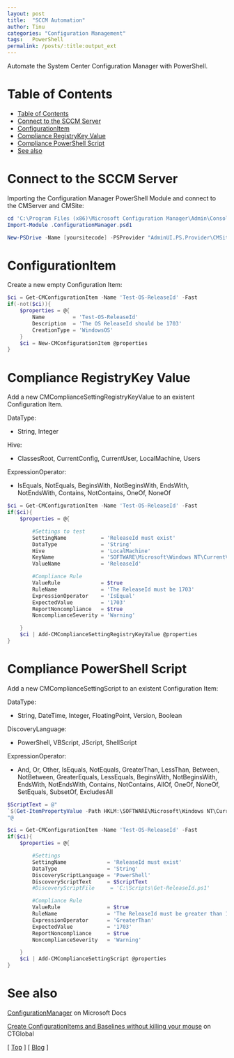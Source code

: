 ```yaml
---
layout: post
title:  "SCCM Automation"
author: Tinu
categories: "Configuration Management"
tags:   PowerShell
permalink: /posts/:title:output_ext
---
```


Automate the System Center Configuration Manager with PowerShell.

# Table of Contents

- [Table of Contents](#table-of-contents)
- [Connect to the SCCM Server](#connect-to-the-sccm-server)
- [ConfigurationItem](#configurationitem)
- [Compliance RegistryKey Value](#compliance-registrykey-value)
- [Compliance PowerShell Script](#compliance-powershell-script)
- [See also](#see-also)

# Connect to the SCCM Server

Importing the Configuration Manager PowerShell Module and connect to the CMServer and CMSite:

````powershell
cd 'C:\Program Files (x86)\Microsoft Configuration Manager\Admin\Console\bin'
Import-Module .ConfigurationManager.psd1

New-PSDrive -Name [yoursitecode] -PSProvider "AdminUI.PS.Provider\CMSite" -Root "[your SCCM server's FQDN]" -Description "SCCM Site"
````

# ConfigurationItem

Create a new empty Configuration Item:

````powershell
$ci = Get-CMConfigurationItem -Name 'Test-OS-ReleaseId' -Fast
if(-not($ci)){
    $properties = @{
        Name         = 'Test-OS-ReleaseId'
        Description  = 'The OS ReleaseId should be 1703'
        CreationType = 'WindowsOS'
    }
    $ci = New-CMConfigurationItem @properties
}
````

# Compliance RegistryKey Value

Add a new CMComplianceSettingRegistryKeyValue to an existent Configuration Item.

DataType:

- String, Integer

Hive:

- ClassesRoot, CurrentConfig, CurrentUser, LocalMachine, Users

ExpressionOperator:

- IsEquals, NotEquals, BeginsWith, NotBeginsWith, EndsWith, NotEndsWith, Contains, NotContains, OneOf, NoneOf

````powershell
$ci = Get-CMConfigurationItem -Name 'Test-OS-ReleaseId' -Fast
if($ci){
    $properties = @{

        #Settings to test
        SettingName           = 'ReleaseId must exist'
        DataType              = 'String'
        Hive                  = 'LocalMachine'
        KeyName               = 'SOFTWARE\Microsoft\Windows NT\CurrentVersion'
        ValueName             = 'ReleaseId'

        #Compliance Rule
        ValueRule             = $true
        RuleName              = 'The ReleaseId must be 1703'
        ExpressionOperator    = 'IsEqual'
        ExpectedValue         = '1703'
        ReportNoncompliance   = $true
        NoncomplianceSeverity = 'Warning'

    }
    $ci | Add-CMComplianceSettingRegistryKeyValue @properties
}
````

# Compliance PowerShell Script

Add a new CMComplianceSettingScript to an existent Configuration Item:

DataType:

- String, DateTime, Integer, FloatingPoint, Version, Boolean

DiscoveryLanguage:

- PowerShell, VBScript, JScript, ShellScript

ExpressionOperator:

- And, Or, Other, IsEquals, NotEquals, GreaterThan, LessThan, Between, NotBetween, GreaterEquals, LessEquals, BeginsWith, NotBeginsWith, EndsWith, NotEndsWith, Contains, NotContains, AllOf, OneOf, NoneOf, SetEquals, SubsetOf, ExcludesAll

````powershell
$ScriptText = @"
`$(Get-ItemPropertyValue -Path HKLM:\SOFTWARE\Microsoft\Windows NT\CurrentVersion -Name ReleaseId)
"@

$ci = Get-CMConfigurationItem -Name 'Test-OS-ReleaseId' -Fast
if($ci){
    $properties = @{

        #Settings
        SettingName             = 'ReleaseId must exist'
        DataType                = 'String'
        DiscoveryScriptLanguage = 'PowerShell'
        DiscoveryScriptText     = $ScriptText
        #DiscoveryScriptFile     = 'C:\Scripts\Get-ReleaseId.ps1'

        #Compliance Rule
        ValueRule               = $true
        RuleName                = 'The ReleaseId must be greater than 1703'
        ExpressionOperator      = 'GreaterThan'
        ExpectedValue           = '1703'
        ReportNoncompliance     = $true
        NoncomplianceSeverity   = 'Warning'

    }
    $ci | Add-CMComplianceSettingScript @properties
}
````

# See also

[ConfigurationManager](https://docs.microsoft.com/en-us/powershell/module/configurationmanager/?view=sccm-ps) on Microsoft Docs

[Create ConfigurationItems and Baselines without killing your mouse](https://blog.ctglobalservices.com/uncategorized/rja/create-configurationitems-and-baselines-without-killing-your-mouse/) on CTGlobal

[ [Top](#table-of-contents) ] [ [Blog](../devops.html) ]
